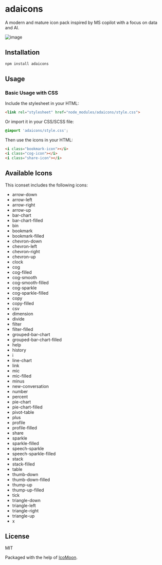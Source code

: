 # adaicons

A modern and mature icon pack inspired by MS copilot with a focus on data and AI.


![image](https://github.com/user-attachments/assets/482d1b07-f005-4f40-a48b-b13091234a4b)





## Installation

```bash
npm install adaicons
```

## Usage

### Basic Usage with CSS

Include the stylesheet in your HTML:

```html
<link rel="stylesheet" href="node_modules/adaicons/style.css">
```

Or import it in your CSS/SCSS file:

```css
@import 'adaicons/style.css';
```

Then use the icons in your HTML:

```html
<i class="bookmark-icon"></i>
<i class="cog-icon"></i>
<i class="share-icon"></i>
```

## Available Icons

This iconset includes the following icons:

- arrow-down
- arrow-left
- arrow-right
- arrow-up
- bar-chart
- bar-chart-filled
- bin
- bookmark
- bookmark-filled
- chevron-down
- chevron-left
- chevron-right
- chevron-up
- clock
- cog
- cog-filled
- cog-smooth
- cog-smooth-filled
- cog-sparkle
- cog-sparkle-filled
- copy
- copy-filled
- csv
- dimension
- divide
- filter
- filter-filled
- grouped-bar-chart
- grouped-bar-chart-filled
- help
- history
- i
- line-chart
- link
- mic
- mic-filled
- minus
- new-conversation
- number
- percent
- pie-chart
- pie-chart-filled
- pivot-table
- plus
- profile
- profile-filled
- share
- sparkle
- sparkle-filled
- speech-sparkle
- speech-sparkle-filled
- stack
- stack-filled
- table
- thumb-down
- thumb-down-filled
- thump-up
- thump-up-filled
- tick
- triangle-down
- triangle-left
- triangle-right
- triangle-up
- x


## License

MIT 


Packaged with the help of [IcoMoon](https://icomoon.io/).
